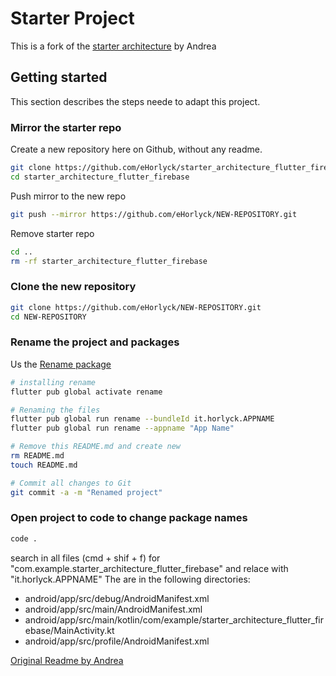 # Starter Project
This is a fork of the [starter architecture](https://github.com/bizz84/starter_architecture_flutter_firebase) by Andrea

## Getting started
This section describes the steps neede to adapt this project.

### Mirror the starter repo

Create a new repository here on Github, without any readme.
```bash
git clone https://github.com/eHorlyck/starter_architecture_flutter_firebase.git
cd starter_architecture_flutter_firebase
```

Push mirror to the new repo
```bash
git push --mirror https://github.com/eHorlyck/NEW-REPOSITORY.git
```

Remove starter repo
```bash
cd ..
rm -rf starter_architecture_flutter_firebase
```

### Clone the new repository
```bash
git clone https://github.com/eHorlyck/NEW-REPOSITORY.git
cd NEW-REPOSITORY

```

### Rename the project and packages

Us the [Rename package](https://pub.dev/packages/rename)
```bash
# installing rename
flutter pub global activate rename

# Renaming the files
flutter pub global run rename --bundleId it.horlyck.APPNAME
flutter pub global run rename --appname "App Name"

# Remove this README.md and create new
rm README.md
touch README.md

# Commit all changes to Git
git commit -a -m "Renamed project"
```

### Open project to code to change package names
```bash
code .
```

search in all files (cmd + shif + f) for "com.example.starter_architecture_flutter_firebase" and relace with "it.horlyck.APPNAME"
The are in the following directories:
- android/app/src/debug/AndroidManifest.xml
- android/app/src/main/AndroidManifest.xml
- android/app/src/main/kotlin/com/example/starter_architecture_flutter_firebase/MainActivity.kt
- android/app/src/profile/AndroidManifest.xml

[Original Readme by Andrea](/Andreas-README.md)
